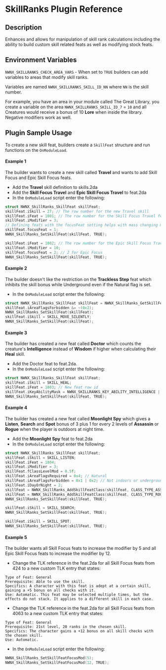 # SkillRanks Plugin Reference

## Description

Enhances and allows for manipulation of skill rank calculations including the ability to build custom skill related feats as well as modifying stock feats.

## Environment Variables

`NWNX_SKILLRANKS_CHECK_AREA_VARS` - When set to `TRUE` builders can add variables to areas that modify skill ranks.

Variables are named `NWNX_SKILLRANKS_SKILL_ID_NN` where `NN` is the skill number.

For example, you have an area in your module called The Great Library, you create a variable on the area `NWNX_SKILLRANKS_SKILL_ID_7` = `10` and all Creatures would receive a bonus of 10 **Lore** when inside the library. Negative modifiers work as well.

## Plugin Sample Usage

To create a new skill feat, builders create a `SkillFeat` structure and run functions on the `OnModuleLoad`.

#### Example 1
The builder wants to create a new skill called **Travel** and wants to add Skill Focus and Epic Skill Focus feats.

* Add the **Travel** skill definition to skills.2da
* Add the **Skill Focus Travel** and **Epic Skill Focus Travel** to feat.2da
* In the `OnModuleLoad` script enter the following:
```c
struct NWNX_SkillRanks_SkillFeat skillFeat;
skillFeat.iSkill = 27; // The row number for the new Travel skill
skillFeat.iFeat = 1801; // The row number for the Skill Focus Travel feat
skillFeat.iModifier = 3;
// Defining feats with the focusFeat setting helps with mass changing modifiers
skillFeat.focusFeat = 1;
NWNX_SkillRanks_SetSkillFeat(skillFeat, TRUE);

skillFeat.iFeat = 1802; // The row number for the Epic Skill Focus Travel feat
skillFeat.iModifier = 10;
skillFeat.focusFeat = 2; // 2 for Epic Focus
NWNX_SkillRanks_SetSkillFeat(skillFeat, TRUE);
``` 

#### Example 2
The builder doesn't like the restriction on the **Trackless Step** feat which inhibits the skill bonus while Underground even if the Natural flag is set.

* In the `OnModuleLoad` script enter the following:
```c
struct NWNX_SkillRanks_SkillFeat skillFeat = NWNX_SkillRanks_GetSkillFeat(SKILL_HIDE, FEAT_TRACKLESS_STEP);
skillFeat.iAreaFlagsForbidden &= ~(0x2);
NWNX_SkillRanks_SetSkillFeat(skillFeat);
skillFeat.iSkill = SKILL_MOVE_SILENTLY;
NWNX_SkillRanks_SetSkillFeat(skillFeat);
``` 

#### Example 3
The builder has created a new feat called **Doctor** which counts the creature's **Intelligence** instead of **Wisdom** if higher when calculating their **Heal** skill.
* Add the Doctor feat to feat.2da. 
* In the `OnModuleLoad` script enter the following:
```c
struct NWNX_SkillRanks_SkillFeat skillFeat;
skillFeat.iSkill = SKILL_HEAL;
skillFeat.iFeat = 1803; // New feat row id
skillFeat.iKeyAbilityMask = NWNX_SKILLRANKS_KEY_ABILITY_INTELLIGENCE | NWNX_SKILLRANKS_KEY_ABILITY_WISDOM | NWNX_SKILLRANKS_KEY_ABILITY_CALC_MAX;
NWNX_SkillRanks_SetSkillFeat(skillFeat, TRUE);
```

#### Example 4
The builder has created a new feat called **Moonlight Spy** which gives a **Listen**, **Search** and **Spot** bonus of 3 plus 1 for every 2 levels of **Assassin** or **Rogue** when the player is outdoors at night time.
* Add the **Moonlight Spy** feat to feat.2da 
* In the `OnModuleLoad` script enter the following:
```c
struct NWNX_SkillRanks_SkillFeat skillFeat;
skillFeat.iSkill = SKILL_LISTEN;
skillFeat.iFeat = 1804;
skillFeat.iModifier = 3;
skillFeat.fClassLevelMod = 0.5f;
skillFeat.iAreaFlagsRequired = 0x4; // Natural
skillFeat.iAreaFlagsForbidden = 0x1 | 0x2; // Not indoors or underground
skillFeat.iDayOrNight = 2;
skillFeat = NWNX_SkillRanks_AddSkillFeatClass(skillFeat, CLASS_TYPE_ASSASSIN);
skillFeat = NWNX_SkillRanks_AddSkillFeatClass(skillFeat, CLASS_TYPE_ROGUE);
NWNX_SkillRanks_SetSkillFeat(skillFeat, TRUE);

skillFeat.iSkill = SKILL_SEARCH;
NWNX_SkillRanks_SetSkillFeat(skillFeat, TRUE);

skillFeat.iSkill = SKILL_SPOT;
NWNX_SkillRanks_SetSkillFeat(skillFeat, TRUE);
```

#### Example 5
The builder wants all Skill Focus feats to increase the modifier by 5 and all Epic Skill Focus feats to increase the modifier by 12.
* Change the TLK reference in the feat.2da for all Skill Focus feats from 424 to a new custom TLK entry that states:
```text
Type of Feat: General
Prerequisite: Able to use the skill.
Specifics: A character with this feat is adept at a certain skill, gaining a +5 bonus on all checks with it.
Use: Automatic. This feat may be selected multiple times, but the effects do not stack. It applies to a different skill in each case.
```
* Change the TLK reference in the feat.2da for all Skill Focus feats from 4063 to a new custom TLK entry that states:
```text
Type of Feat: General
Prerequisite: 21st level, 20 ranks in the chosen skill.
Specifics: The character gains a +12 bonus on all skill checks with the chosen skill.
Use: Automatic.
```
* In the `OnModuleLoad` script enter the following:
```c
NWNX_SkillRanks_SetSkillFeatFocusMod(5);
NWNX_SkillRanks_SetSkillFeatFocusMod(12, TRUE);
```